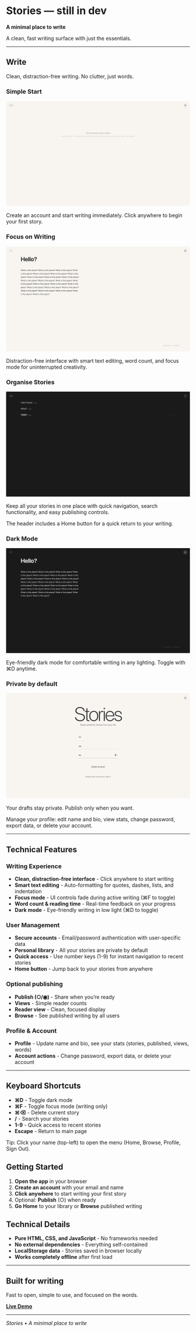 # Stories — still in dev

**A minimal place to write**

A clean, fast writing surface with just the essentials.

---

## Write

Clean, distraction-free writing. No clutter, just words.

### Simple Start
![Getting started with Stories](docs/start.png)

Create an account and start writing immediately. Click anywhere to begin your first story.

### Focus on Writing  
![Clean writing interface](docs/writing.png)

Distraction-free interface with smart text editing, word count, and focus mode for uninterrupted creativity.

### Organise Stories
![Manage your stories](docs/pages.png)

Keep all your stories in one place with quick navigation, search functionality, and easy publishing controls.

The header includes a Home button for a quick return to your writing.

### Dark Mode
![Dark mode for comfortable writing](docs/dark.png)

Eye-friendly dark mode for comfortable writing in any lighting. Toggle with ⌘D anytime.

### Private by default
![Secure user accounts](docs/login.png)

Your drafts stay private. Publish only when you want.

Manage your profile: edit name and bio, view stats, change password, export data, or delete your account.

---

## Technical Features

### Writing Experience
- **Clean, distraction-free interface** - Click anywhere to start writing
- **Smart text editing** - Auto-formatting for quotes, dashes, lists, and indentation
- **Focus mode** - UI controls fade during active writing (⌘F to toggle)
- **Word count & reading time** - Real-time feedback on your progress
- **Dark mode** - Eye-friendly writing in low light (⌘D to toggle)

### User Management
- **Secure accounts** - Email/password authentication with user-specific data
- **Personal library** - All your stories are private by default
- **Quick access** - Use number keys (1-9) for instant navigation to recent stories
- **Home button** - Jump back to your stories from anywhere

### Optional publishing
- **Publish (○/◉)** - Share when you’re ready
- **Views** - Simple reader counts
- **Reader view** - Clean, focused display
- **Browse** - See published writing by all users

### Profile & Account
- **Profile** - Update name and bio, see your stats (stories, published, views, words)
- **Account actions** - Change password, export data, or delete your account

---

## Keyboard Shortcuts
- **⌘D** - Toggle dark mode
- **⌘F** - Toggle focus mode (writing only)
- **⌘⌫** - Delete current story
- **/** - Search your stories
- **1-9** - Quick access to recent stories
- **Escape** - Return to main page
 
Tip: Click your name (top-left) to open the menu (Home, Browse, Profile, Sign Out).

## Getting Started

1. **Open the app** in your browser
2. **Create an account** with your email and name
3. **Click anywhere** to start writing your first story
4. Optional: **Publish** (○) when ready
5. **Go Home** to your library or **Browse** published writing

## Technical Details

- **Pure HTML, CSS, and JavaScript** - No frameworks needed
- **No external dependencies** - Everything self-contained
- **LocalStorage data** - Stories saved in browser locally
- **Works completely offline** after first load

---

## Built for writing

Fast to open, simple to use, and focused on the words.

**[Live Demo](https://mohummudh.github.io/stories/)**

---

*Stories • A minimal place to write*
